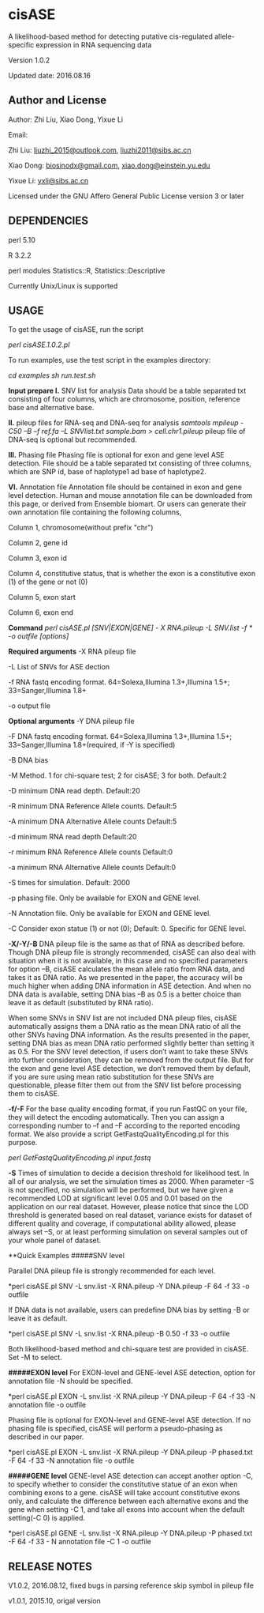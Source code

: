 # cisASE
A likelihood-based method for detecting putative cis-regulated allele-specific expression in RNA sequencing data

Version 1.0.2

Updated date: 2016.08.16

#####
## Author and License

Author: Zhi Liu, Xiao Dong, Yixue Li

Email: 

Zhi Liu: liuzhi_2015@outlook.com, liuzhi2011@sibs.ac.cn

Xiao Dong: biosinodx@gmail.com, xiao.dong@einstein.yu.edu

Yixue Li: yxli@sibs.ac.cn


Licensed under the GNU Affero General Public License version 3 or later

#####

## DEPENDENCIES

perl 5.10

R 3.2.2

perl modules  Statistics::R, Statistics::Descriptive

Currently Unix/Linux is supported 
#####
## USAGE

To get the usage of cisASE, run the script

*perl cisASE.1.0.2.pl*

To run examples, use the test script in the examples directory:

*cd examples
sh run.test.sh*

**Input prepare
I.** SNV list for analysis
Data should be a table separated txt consisting of four columns, which are chromosome, position, reference base and alternative base. 
 
**II.** pileup files for RNA-seq and DNA-seq for analysis
*samtools mpileup -C50 –B –f ref.fa –L SNVlist.txt sample.bam > cell.chr1.pileup*
pileup file of DNA-seq is optional but recommended. 

**III.** Phasing file
Phasing file is optional for exon and gene level ASE detection.
File should be a table separated txt consisting of three columns, which are SNP id, base of haplotype1 ad base of haplotype2. 

**VI.** Annotation file
Annotation file should be contained in exon and gene level detection. Human and mouse annotation file can be downloaded from this page, or derived from Ensemble biomart. Or users can generate their own annotation file containing the following columns,

Column 1, chromosome(without prefix "chr")

Column 2, gene id

Column 3, exon id

Column 4, constitutive status, that is whether the exon is a constitutive exon (1) of the gene or not (0)

Column 5, exon start

Column 6, exon end

**Command**
*perl cisASE.pl  [SNV|EXON|GENE]  - X RNA.pileup -L SNV.list -f * -o outfile [options]*

**Required arguments**
-X	RNA pileup file

-L	List of SNVs for ASE dection 

-f	RNA fastq encoding format. 64=Solexa,Illumina 1.3+,Illumina 1.5+; 33=Sanger,Illumina 1.8+

-o	output file 

**Optional arguments**
-Y	DNA pileup file

-F	DNA fastq encoding format. 64=Solexa,Illumina 1.3+,Illumina 1.5+; 33=Sanger,Illumina 1.8+(required, if -Y is specified)

-B	DNA bias

-M	Method. 1 for chi-square test; 2 for cisASE; 3 for both. Default:2

-D	minimum DNA read depth. Default:20

-R	minimum DNA Reference Allele counts. Default:5

-A	minimum DNA Alternative Allele counts Default:5

-d	minimum RNA read depth Default:20 

-r	minimum RNA Reference Allele counts Default:0

-a	minimum RNA Alternative Allele counts Default:0

-S	times for simulation. Default: 2000

-p	phasing file. Only be available for EXON and GENE level. 

-N	Annotation file. Only be available for EXON and GENE level. 

-C	Consider exon statue (1) or not (0); Default: 0. Specific for GENE level. 


**-X/-Y/-B**
DNA pileup file is the same as that of RNA as described before. Though DNA pileup file is strongly recommended, cisASE can also deal with situation when it is not available, in this case and no specified parameters for option –B, cisASE calculates the mean allele ratio from RNA data, and takes it as DNA ratio. As we presented in the paper, the accuracy will be much higher when adding DNA information in ASE detection. And when no DNA data is available, setting DNA bias –B as 0.5 is a better choice than leave it as default (substituted by RNA ratio).

When some SNVs in SNV list are not included DNA pileup files, cisASE automatically assigns them a DNA ratio as the mean DNA ratio of all the other SNVs having DNA information. As the results presented in the paper, setting DNA bias as mean DNA ratio performed slightly better than setting it as 0.5. For the SNV level detection, if users don’t want to take these SNVs into further consideration, they can be removed from the output file. But for the exon and gene level ASE detection, we don’t removed them by default, if you are sure using mean ratio substitution for these SNVs are questionable, please filter them out from the SNV list before processing them to cisASE. 

**-f/-F**
For the base quality encoding format, if you run FastQC on your file, they will detect the encoding automatically. Then you can assign a corresponding number to –f and –F according to the reported encoding format. We also provide a script GetFastqQualityEncoding.pl for this purpose. 

*perl GetFastqQualityEncoding.pl input.fastq*

**-S**
Times of simulation to decide a decision threshold for likelihood test. In all of our analysis, we set the simulation times as 2000. When parameter –S is not specified, no simulation will be performed, but we have given a recommended LOD at significant level 0.05 and 0.01 based on the application on our real dataset. However, please notice that since the LOD threshold is generated based on real dataset, variance exists for dataset of different quality and coverage, if computational ability allowed, please always set –S, or at least performing simulation on several samples out of your whole panel of dataset.

**Quick Examples
#####SNV level

Parallel DNA pileup file is strongly recommended for each level.

*perl cisASE.pl SNV -L snv.list -X RNA.pileup -Y DNA.pileup -F 64 -f 33 -o outfile

If DNA data is not available, users can predefine DNA bias by setting -B or leave it as default.

*perl cisASE.pl SNV -L snv.list -X RNA.pileup -B 0.50 -f 33 -o outfile

Both likelihood-based method and chi-square test are provided in cisASE. Set -M to select.

**#####EXON level**
For EXON-level and GENE-level ASE detection, option for annotation file -N should be specified.

*perl cisASE.pl EXON -L snv.list -X RNA.pileup -Y DNA.pileup -F 64 -f 33 -N annotation file -o outfile 

Phasing file is optional for EXON-level and GENE-level ASE detection. If no phasing file is specified, cisASE will perform a pseudo-phasing as described in our paper.

*perl cisASE.pl EXON -L snv.list -X RNA.pileup -Y DNA.pileup -P phased.txt -F 64 -f 33 -N annotation file -o outfile

**#####GENE level**
GENE-level ASE detection can accept another option -C, to specify whether to consider the constitutive statue of an exon when combining exons to a gene. cisASE will take account  constitutive exons only, and calculate the difference between each alternative exons and the gene when setting -C 1, and take all exons into account when the default setting(-C 0) is applied.

*perl cisASE.pl GENE -L snv.list -X RNA.pileup -Y DNA.pileup -P phased.txt -F 64 -f 33 - N annotation file -C 1 -o outfile

## RELEASE NOTES

V1.0.2, 2016.08.12, fixed bugs in parsing reference skip symbol in pileup file

v1.0.1, 2015.10, origal version
